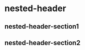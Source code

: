 # nested-header

<LongText/>

## nested-header-section1

<LongText/>

## nested-header-section2

<LongText/>
